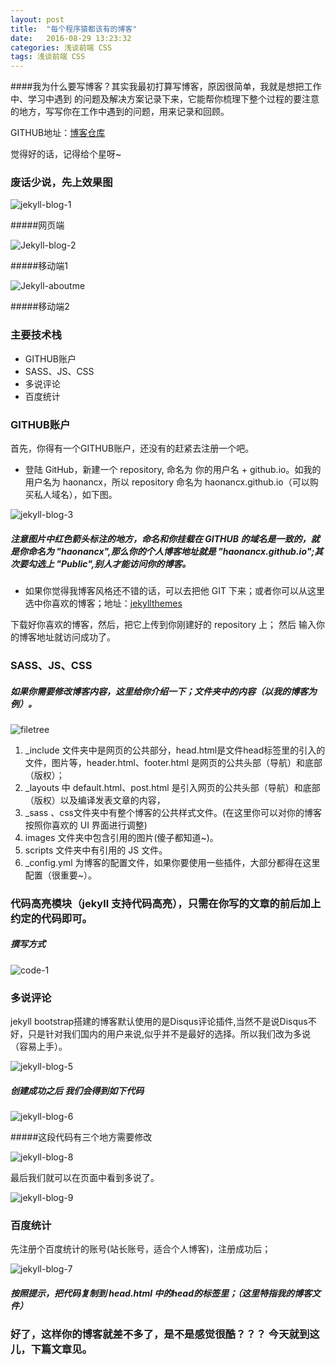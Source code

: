 ```yaml
---
layout: post
title:  "每个程序猿都该有的博客"
date:   2016-08-29 13:23:32
categories: 浅谈前端 CSS
tags: 浅谈前端 CSS
---
```

####我为什么要写博客？其实我最初打算写博客，原因很简单，我就是想把工作中、学习中遇到 的问题及解决方案记录下来，它能帮你梳理下整个过程的要注意的地方，写写你在工作中遇到的问题，用来记录和回顾。


GITHUB地址：[博客仓库](https://github.com/Haonancx/Haonancx.github.io "博客仓库")


觉得好的话，记得给个星呀~

### 废话少说，先上效果图



![jekyll-blog-1](http://i.imgur.com/8scjoPX.png)

#####网页端

![Jekyll-blog-2](http://i.imgur.com/0QY92m4.png)

#####移动端1

![Jekyll-aboutme](http://i.imgur.com/JpatL1Z.png)

#####移动端2





### 主要技术栈


- GITHUB账户
- SASS、JS、CSS
- 多说评论
- 百度统计




### GITHUB账户

首先，你得有一个GITHUB账户，还没有的赶紧去注册一个吧。




- 登陆 GitHub，新建一个 repository, 命名为 你的用户名 + github.io。如我的用户名为 haonancx，所以 repository 命名为 haonancx.github.io（可以购买私人域名），如下图。

![jekyll-blog-3](http://i.imgur.com/7P5ubpf.png)


##### 注意图片中红色箭头标注的地方，命名和你挂载在 GITHUB 的域名是一致的，就是你命名为 "haonancx",那么你的个人博客地址就是 "haonancx.github.io";其次要勾选上 "Public",别人才能访问你的博客。

- 如果你觉得我博客风格还不错的话，可以去把他 GIT 下来；或者你可以从这里选中你喜欢的博客；地址：[jekyllthemes](http://jekyllthemes.org/ "jekyllthemes")


下载好你喜欢的博客，然后，把它上传到你刚建好的 repository 上；
然后 输入你的博客地址就访问成功了。


### SASS、JS、CSS

##### 如果你需要修改博客内容，这里给你介绍一下；文件夹中的内容（以我的博客为例）。


![filetree](http://i.imgur.com/ICLH3HM.png)


> 
1. _include 文件夹中是网页的公共部分，head.html是文件head标签里的引入的文件，图片等，header.html、footer.html 是网页的公共头部（导航）和底部（版权）；
2. _layouts 中 default.html、post.html 是引入网页的公共头部（导航）和底部（版权）以及编译发表文章的内容，
3. _sass 、css文件夹中有整个博客的公共样式文件。(在这里你可以对你的博客按照你喜欢的 UI 界面进行调整)
4. images 文件夹中包含引用的图片(傻子都知道~)。
5. scripts 文件夹中有引用的 JS 文件。
6. _config.yml 为博客的配置文件，如果你要使用一些插件，大部分都得在这里配置（很重要~）。


### 代码高亮模块（jekyll 支持代码高亮），只需在你写的文章的前后加上约定的代码即可。

##### 撰写方式

![code-1](http://i.imgur.com/EaEn3ln.png)


### 多说评论
jekyll bootstrap搭建的博客默认使用的是Disqus评论插件,当然不是说Disqus不好，只是针对我们国内的用户来说,似乎并不是最好的选择。所以我们改为多说（容易上手）。

![jekyll-blog-5](http://i.imgur.com/ITVqdyd.png)



##### 创建成功之后 我们会得到如下代码


![jekyll-blog-6](http://i.imgur.com/g3zRlzF.png)


#####这段代码有三个地方需要修改


![jekyll-blog-8](http://i.imgur.com/NtVahOQ.png)


最后我们就可以在页面中看到多说了。

![jekyll-blog-9](http://i.imgur.com/FMvB2qX.png)

### 百度统计

先注册个百度统计的账号(站长账号，适合个人博客)，注册成功后；

![jekyll-blog-7](http://i.imgur.com/4wfFmuU.png)

##### 按照提示，把代码复制到 head.html 中的head的标签里；（这里特指我的博客文件）

### 好了，这样你的博客就差不多了，是不是感觉很酷？？？ 今天就到这儿，下篇文章见。